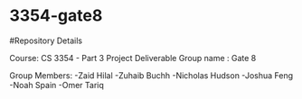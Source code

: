 # 3354-gate8
#Repository Details

Course: CS 3354 - Part 3 Project Deliverable 
Group name : Gate 8

Group Members: 
-Zaid Hilal 
-Zuhaib Buchh
-Nicholas Hudson
-Joshua Feng
-Noah Spain
-Omer Tariq

